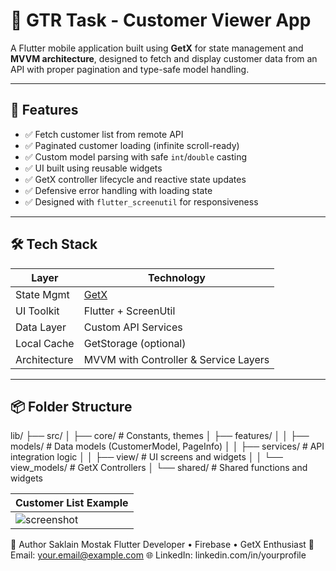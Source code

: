 # 📱 GTR Task - Customer Viewer App

A Flutter mobile application built using **GetX** for state management and **MVVM architecture**, designed to fetch and display customer data from an API with proper pagination and type-safe model handling.

---

## 🚀 Features

- ✅ Fetch customer list from remote API
- ✅ Paginated customer loading (infinite scroll-ready)
- ✅ Custom model parsing with safe `int`/`double` casting
- ✅ UI built using reusable widgets
- ✅ GetX controller lifecycle and reactive state updates
- ✅ Defensive error handling with loading state
- ✅ Designed with `flutter_screenutil` for responsiveness

---

## 🛠️ Tech Stack

| Layer        | Technology               |
|--------------|---------------------------|
| State Mgmt   | [GetX](https://pub.dev/packages/get) |
| UI Toolkit   | Flutter + ScreenUtil      |
| Data Layer   | Custom API Services       |
| Local Cache  | GetStorage (optional)     |
| Architecture | MVVM with Controller & Service Layers |

---

## 📦 Folder Structure

lib/
├── src/
│ ├── core/ # Constants, themes
│ ├── features/
│ │ ├── models/ # Data models (CustomerModel, PageInfo)
│ │ ├── services/ # API integration logic
│ │ ├── view/ # UI screens and widgets
│ │ └── view_models/ # GetX Controllers
│ └── shared/ # Shared functions and widgets



| Customer List Example                               |
| --------------------------------------------------- |
| ![screenshot](assets/screenshots/customer_list.png) |


🙋 Author
Saklain Mostak
Flutter Developer • Firebase • GetX Enthusiast
📧 Email: your.email@example.com
🌐 LinkedIn: linkedin.com/in/yourprofile

